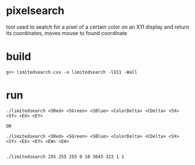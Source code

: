 # pixelsearch
tool used to seatch for a pixel of a certain color on an X11 display and return its coordinates,
moves mouse to found coordinate

# build
```
g++ limitedsearch.cxx -o limitedsearch -lX11 -Wall
```

# run
```
./limitedsearch <SRed> <SGreen> <SBlue> <ColorDelta> <CDelta> <SX> <SY> <EX> <EY>

OR

./limitedsearch <SRed> <SGreen> <SBlue> <ColorDelta> <CDelta> <SX> <SY> <EX> <EY> <EW> <EH>


./limitedsearch 255 255 255 0 10 3643 323 1 1
```
